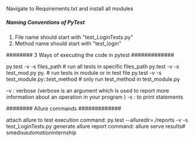 Navigate to Requirements.txt and install all modules

##### Naming Conventions of PyTest ###########
1) File name should start with "test_LoginTests.py"
2) Method name should start with "test_login"

######## 3 Ways of executing the code in pytest #############

py.test -v -s files_path    # run all tests in specific files_path
py.test -v -s test_mod.py py.  # run tests in module or in test file
py.test -v -s test_module.py::test_method  # only run test_method in test_module.py

-v : verbose (verbose is an argument which is used to report more information about an operation in your program )
-s : to print statements

######## Allure commands #############

attach allure to test execution command: py.test --alluredir=./reports -v -s test_LoginTests.py
generate allure report command: allure serve results#   s m e d i x _ a u t o m a t i o n _ i n t e r n s h i p  
 